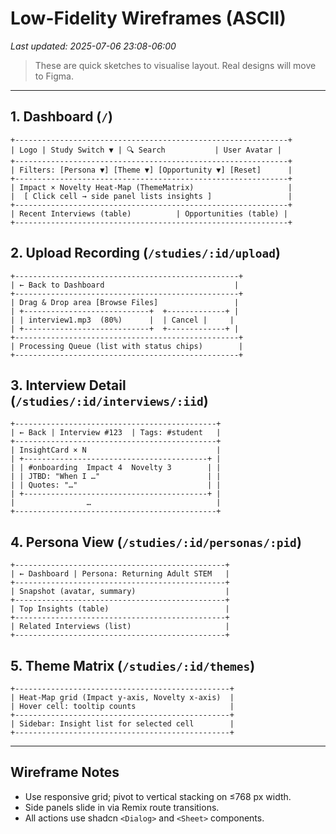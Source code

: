 # Low-Fidelity Wireframes (ASCII)

_Last updated: 2025-07-06 23:08-06:00_

> These are quick sketches to visualise layout. Real designs will move to Figma.

---

## 1. Dashboard (`/`)
```
+-------------------------------------------------------------+
| Logo | Study Switch ▼ | 🔍 Search           | User Avatar |
+-------------------------------------------------------------+
| Filters: [Persona ▼] [Theme ▼] [Opportunity ▼] [Reset]      |
+-------------------------------------------------------------+
| Impact × Novelty Heat-Map (ThemeMatrix)                     |
|  [ Click cell → side panel lists insights ]                 |
+-------------------------------------------------------------+
| Recent Interviews (table)          | Opportunities (table) |
+-------------------------------------------------------------+
```

## 2. Upload Recording (`/studies/:id/upload`)
```
+--------------------------------------------------+
| ← Back to Dashboard                             |
+--------------------------------------------------+
| Drag & Drop area [Browse Files]                 |
| +----------------------------+  +-------------+ |
| | interview1.mp3  (80%)      |  | Cancel |     |
| +----------------------------+  +-------------+ |
+--------------------------------------------------+
| Processing Queue (list with status chips)        |
+--------------------------------------------------+
```

## 3. Interview Detail (`/studies/:id/interviews/:iid`)
```
+---------------------------------------------+
| ← Back | Interview #123  | Tags: #student   |
+---------------------------------------------+
| InsightCard × N                             |
| +-----------------------------------------+ |
| | #onboarding  Impact 4  Novelty 3        | |
| | JTBD: "When I …"                        | |
| | Quotes: "…"                             | |
| +-----------------------------------------+ |
|                …                            |
+---------------------------------------------+
```

## 4. Persona View (`/studies/:id/personas/:pid`)
```
+-----------------------------------------------+
| ← Dashboard | Persona: Returning Adult STEM   |
+-----------------------------------------------+
| Snapshot (avatar, summary)                    |
+-----------------------------------------------+
| Top Insights (table)                          |
+-----------------------------------------------+
| Related Interviews (list)                     |
+-----------------------------------------------+
```

## 5. Theme Matrix (`/studies/:id/themes`)
```
+------------------------------------------------+
| Heat-Map grid (Impact y-axis, Novelty x-axis)  |
| Hover cell: tooltip counts                     |
+------------------------------------------------+
| Sidebar: Insight list for selected cell        |
+------------------------------------------------+
```

---

## Wireframe Notes
* Use responsive grid; pivot to vertical stacking on ≤768 px width.
* Side panels slide in via Remix route transitions.
* All actions use shadcn `<Dialog>` and `<Sheet>` components.
